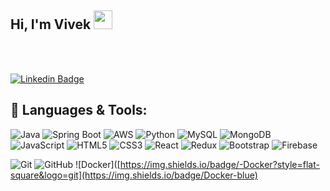 ## **Hi, I'm Vivek <img src="https://media.giphy.com/media/hvRJCLFzcasrR4ia7z/giphy.gif" width="30px" >**

 
 
 <br>

 <br>
 

 
[![Linkedin Badge](https://img.shields.io/badge/-Vivek_Binjola-0e76a8?style=flat&labelColor=0e76a8&logo=linkedin&logoColor=white)](https://www.linkedin.com/in/vivekbinjola)



 

## **🔧 Languages & Tools:**
![Java](https://img.shields.io/badge/Java-ED8B00?style=for-the-badge&logo=openjdk&logoColor=white)
![Spring Boot](https://img.shields.io/badge/Spring-6DB33F?style=for-the-badge&logo=spring&logoColor=white)
![AWS](https://img.shields.io/badge/Amazon_AWS-FF9900?style=for-the-badge&logo=amazonaws&logoColor=white)
![Python](https://img.shields.io/badge/-Python-black?style=flat-square&logo=Python)
![MySQL](https://img.shields.io/badge/MySQL-00000F?style=for-the-badge&logo=mysql&logoColor=white)
![MongoDB](https://img.shields.io/badge/MongoDB-4EA94B?style=for-the-badge&logo=mongodb&logoColor=white)
![JavaScript](https://img.shields.io/badge/-JavaScript-black?style=flat-square&logo=javascript)
![HTML5](https://img.shields.io/badge/-HTML5-E34F26?style=flat-square&logo=html5&logoColor=white)
![CSS3](https://img.shields.io/badge/-CSS3-1572B6?style=flat-square&logo=css3)
![React](https://img.shields.io/badge/-React-black?style=flat-square&logo=react)
![Redux](https://img.shields.io/badge/-Redux-black?style=flat-square&logo=redux)
![Bootstrap](https://img.shields.io/badge/-Bootstrap-563D7C?style=flat-square&logo=bootstrap)
![Firebase](https://img.shields.io/badge/-Firebase-black?style=flat-square&logo=firebase)


 
![Git](https://img.shields.io/badge/-Git-black?style=flat-square&logo=git)
![GitHub](https://img.shields.io/badge/-GitHub-181717?style=flat-square&logo=github)
 ![Docker]([https://img.shields.io/badge/-Docker?style=flat-square&logo=git](https://img.shields.io/badge/Docker-blue)
 

<br>
  
